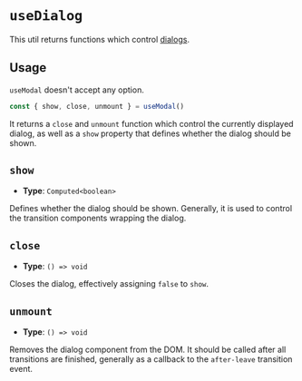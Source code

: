 # `useDialog`

This util returns functions which control [dialogs](../../guide/dialogs.md).

## Usage

`useModal` doesn't accept any option. 

```ts
const { show, close, unmount } = useModal()
```

It returns a `close` and `unmount` function which control the currently displayed dialog, as well as a `show` property that defines whether the dialog should be shown.

## `show`

- **Type**: `Computed<boolean>`

Defines whether the dialog should be shown. Generally, it is used to control the transition components wrapping the dialog.

## `close`

- **Type**: `() => void`

Closes the dialog, effectively assigning `false` to `show`.

## `unmount`

- **Type**: `() => void`

Removes the dialog component from the DOM. It should be called after all transitions are finished, generally as a callback to the `after-leave` transition event.
